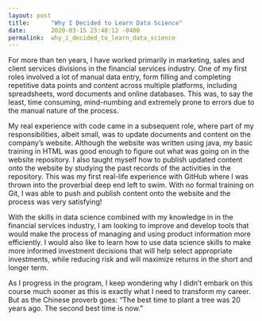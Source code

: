 ```yaml
---
layout: post
title:      "Why I Decided to Learn Data Science"
date:       2020-03-15 23:48:12 -0400
permalink:  why_i_decided_to_learn_data_science
---
```



For more than ten years, I have worked primarily in marketing, sales and client services divisions in the financial services industry. One of my first roles involved a lot of manual data entry, form filling and completing repetitive data points and content across multiple platforms, including spreadsheets, word documents and online databases.  This was, to say the least, time consuming, mind-numbing and extremely prone to errors due to the manual nature of the process.

My real experience with code came in a subsequent role, where part of my responsibilities, albeit small, was to update documents and content on the company’s website. Although the website was written using java, my basic training in HTML was good enough to figure out what was going on in the website repository. I also taught myself how to publish updated content onto the website by studying the past records of the activities in the repository. This was my first real-life experience with GitHub where I was thrown into the proverbial deep end left to swim. With no formal training on Git, I was able to push and publish content onto the website and the process was very satisfying! 

With the skills in data science combined with my knowledge in in the financial services industry, I am looking to improve and develop tools that would make the process of managing and using product information more efficiently. I would also like to learn how to use data science skills to make more informed investment decisions that will help select appropriate investments, while reducing risk and will maximize returns in the short and longer term.

As I progress in the program, I keep wondering why I didn’t embark on this course much sooner as this is exactly what I need to transform my career. But as the Chinese proverb goes: “The best time to plant a tree was 20 years ago. The second best time is now.”
